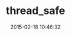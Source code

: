 ---
layout: post
title:  "thread_safe"
repo:   "headius/thread_safe"
date:   2015-02-18 10:46:32
gemurl: https://github.com/headius/thread_safe
---